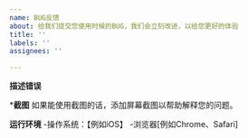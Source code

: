 ```yaml
---
name: BUG反馈
about: 给我们提交您使用时候的BUG，我们会立刻改进，以给您更好的体验
title: ''
labels: ''
assignees: ''

---
```


**描述错误**

***截图**
如果能使用截图的话，添加屏幕截图以帮助解释您的问题。

**运行环境**
-操作系统：【例如iOS】
-浏览器[例如Chrome、Safari]
